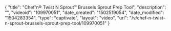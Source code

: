 {
    "title": "Chef'n&reg; Twist N Sprout&trade; Brussels Sprout Prep Tool",
    "description": "",
    "videoid": "109970051",
    "date_created": "1502519054",
    "date_modified": "1504283354",
    "type": "captivate",
    "layout": "video",
    "url": "\/v\/chef-n-twist-n-sprout-brussels-sprout-prep-tool\/109970051"
}
